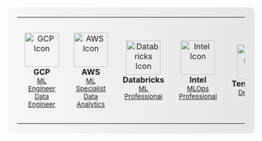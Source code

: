 <div style="background: linear-gradient(to right, #f7f7f7, #e6e6e6); padding: 20px; border-radius: 10px;">
  <table align="center" style="width: 100%; max-width: 800px; margin: 0 auto;">
    <tr>
      <td align="center" style="padding: 15px;">
        <img width="70" src="https://img.icons8.com/color/48/000000/google-cloud-platform.png" alt="GCP Icon"/>
        <br><b>GCP</b>
        <br>
        <sub><a href="https://www.credly.com/badges/5720c6b7-09dd-4cab-901f-fed343704f94/public_url">ML Engineer</a></sub>
        <br>
        <sub><a href="https://www.credly.com/badges/4d506db3-e1d7-42cb-b6e1-0358955089ad/public_url">Data Engineer</a></sub>
      </td>
      <td align="center" style="padding: 15px;">
        <img width="70" src="https://img.icons8.com/color/48/000000/amazon-web-services.png" alt="AWS Icon"/>
        <br><b>AWS</b>
        <br>
        <sub><a href="https://www.credly.com/badges/5d45db0e-70ec-42a9-bbef-0683c2e0f102">ML Specialist</a></sub>
        <br>
        <sub><a href="https://www.credly.com/badges/84ac7ca2-5fca-4e09-ae54-7c82ae4ebaae/public_url">Data Analytics</a></sub>
      </td>
      <td align="center" style="padding: 15px;">
        <img width="70" src="https://databricks.com/wp-content/uploads/2021/10/favicon.png" alt="Databricks Icon"/>
        <br><b>Databricks</b>
        <br>
        <sub><a href="https://credentials.databricks.com/256596d8-a7e5-424b-875e-fe95f6dc2cfb">ML Professional</a></sub>
      </td>
      <td align="center" style="padding: 15px;">
        <img width="70" src="https://images.credly.com/size/220x220/images/a9b02635-e18f-4eff-a5da-1b3524555651/image.png" alt="Intel Icon"/>
        <br><b>Intel</b>
        <br>
        <sub><a href="https://www.credly.com/badges/95a57f92-eaa5-4cb9-a47b-0e3459cac805/public_url">MLOps Professional</a></sub>
      </td>
      <td align="center" style="padding: 15px;">
        <img width="70" src="https://img.icons8.com/color/48/000000/tensorflow.png" alt="TensorFlow Icon"/>
        <br><b>TensorFlow</b>
        <br>
        <sub><a href="https://www.credential.net/05090036-7608-481c-946a-04c0ed0919c2#gs.aqsnm2">Developer</a></sub>
      </td>
      <td align="center" style="padding: 15px;">
        <img width="70" src="https://opencv.org/wp-content/uploads/2020/07/OpenCV_logo_no_text-1.png" alt="OpenCV Icon"/>
        <br><b>OpenCV</b>
        <br>
        <sub><a href="https://courses.opencv.org/certificates/70e99b41591e4f5db8775ebfb91f5863">CV & DL in C++</a></sub>
      </td>
      <td align="center" style="padding: 15px;">
        <img width="70" src="https://img.icons8.com/color/48/000000/nvidia.png" alt="NVIDIA Icon"/>
        <br><b>NVIDIA</b>
        <br>
        <sub><a href="https://learn.nvidia.com/certificates?id=fc37af23e17940028b3bb8221c78f2ea">CUDA C/C++</a></sub>
        <br>
        <sub><a href="https://learn.nvidia.com/certificates?id=99Gp24-MT0GPtdXmyQ_kHw">Concurrent Streams</a></sub>
        <br>
        <sub><a href="https://learn.nvidia.com/certificates?id=rpIVcJyMRVeAE4wk5PWokA">DL for CV</a></sub>
        <br>
        <sub><a href="https://learn.nvidia.com/certificates?id=Ea6TWlY6RsiIcAtl3OvIBQ">OpenACC</a></sub>
      </td>
      <td align="center" style="padding: 15px;">
        <img width="70" src="https://img.icons8.com/color/48/000000/kubernetes.png" alt="Kubernetes Icon"/>
        <br><b>Kubernetes</b>
        <br>
        <sub><a href="https://ti-user-certificates.s3.amazonaws.com/e0df7fbf-a057-42af-8a1f-590912be5460/f5f29669-3c65-4fd1-ba5c-fad977a42014-amin-sedaghat-450c7e0c-bf4a-4ea7-a80f-7f2bc5d54d73-certificate.pdf">Administrator</a></sub>
      </td>
    </tr>
  </table>
</div>
